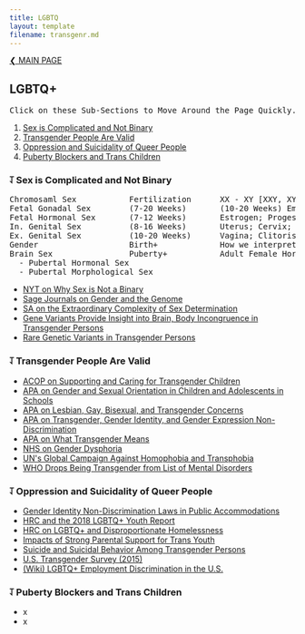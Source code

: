 ```yaml
---
title: LGBTQ
layout: template
filename: transgenr.md
--- 
```


[❮ MAIN PAGE](index.md)

## LGBTQ+
<pre>
Click on these Sub-Sections to Move Around the Page Quickly.
</pre>
1. [Sex is Complicated and Not Binary](#sex-is-complicated-and-not-a-binary)
2. [Transgender People Are Valid](#transgender-people-are-valid)
3. [Oppression and Suicidality of Queer People](#oppression-and-suicidality-of-queer-people)
4. [Puberty Blockers and Trans Children](#puberty-blockers-and-trans-children)

### ⥡ Sex is Complicated and Not Binary
<pre>
Chromosaml Sex           Fertilization      XX - XY [XXY, XYY, XO]
Fetal Gonadal Sex        (7-20 Weeks)       (10-20 Weeks) Embryonic Ovaries - (7-12 Weeks) Embryonic Testes
Fetal Hormonal Sex       (7-12 Weeks)       Estrogen; Progesterone - Testosterone
In. Genital Sex          (8-16 Weeks)       Uterus; Cervix; Fallopian Tubes - Vas Deferens; Prostate; Epididymis
Ex. Genital Sex          (10-20 Weeks)      Vagina; Clitoris (10-20 Weeks) - Penis; Scrotum (12-14 Weeks)
Gender                   Birth+             How we interpret and categorize the mixture of all previous stages.
Brain Sex                Puberty+           Adult Female Hormone Levels/Patterns - Adult Male Hormone Levels/Patterns
  - Pubertal Hormonal Sex
  - Pubertal Morphological Sex
</pre>
- [NYT on Why Sex is Not a Binary](https://www.nytimes.com/2018/10/25/opinion/sex-biology-binary.html?ref=oembed)
- [Sage Journals on Gender and the Genome](https://journals.sagepub.com/doi/pdf/10.1177/2470289718803639)
- [SA on the Extraordinary Complexity of Sex Determination](https://www.scientificamerican.com/article/beyond-xx-and-xy-the-extraordinary-complexity-of-sex-determination/)
- [Gene Variants Provide Insight into Brain, Body Incongruence in Transgender Persons](https://www.sciencedaily.com/releases/2020/02/200205084203.htm)
- [Rare Genetic Variants in Transgender Persons](https://www.nature.com/articles/s41598-019-53500-y)

### ⥡ Transgender People Are Valid
- [ACOP on Supporting and Caring for Transgender Children](https://assets2.hrc.org/files/documents/SupportingCaringforTransChildren.pdf)
- [APA on Gender and Sexual Orientation in Children and Adolescents in Schools](https://www.apa.org/about/policy/orientation-diversity)
- [APA on Lesbian, Gay, Bisexual, and Transgender Concerns](https://www.apa.org/about/policy/booklet.pdf)
- [APA on Transgender, Gender Identity, and Gender Expression Non-Discrimination](https://www.apa.org/about/policy/resolution-gender-identity.pdf)
- [APA on What Transgender Means](https://www.apa.org/topics/lgbt/transgender)
- [NHS on Gender Dysphoria](https://www.nhs.uk/conditions/gender-dysphoria/)
- [UN's Global Campaign Against Homophobia and Transphobia](https://www.unfe.org/about-2/)
- [WHO Drops Being Transgender from List of Mental Disorders](https://time.com/5596845/world-health-organization-transgender-identity/)

### ⥡ Oppression and Suicidality of Queer People
- [Gender Identity Non-Discrimination Laws in Public Accommodations](https://link.springer.com/article/10.1007/s13178-018-0335-z)
- [HRC and the 2018 LGBTQ+ Youth Report](https://assets2.hrc.org/files/assets/resources/2018-YouthReport-NoVid.pdf?_ga=2.134619825.1102244158.1526302453-846000759.1523970534)
- [HRC on LGBTQ+ and Disproportionate Homelessness](https://www.hrc.org/news/new-report-on-youth-homeless-affirms-that-lgbtq-youth-disproportionately-ex)
- [Impacts of Strong Parental Support for Trans Youth](http://transpulseproject.ca/wp-content/uploads/2012/10/Impacts-of-Strong-Parental-Support-for-Trans-Youth-vFINAL.pdf)
- [Suicide and Suicidal Behavior Among Transgender Persons](https://www.ncbi.nlm.nih.gov/pmc/articles/PMC5178031/)
- [U.S. Transgender Survey (2015)](https://williamsinstitute.law.ucla.edu/publications/suicidality-transgender-adults/)
- [(Wiki) LGBTQ+ Employment Discrimination in the U.S.](https://en.wikipedia.org/wiki/LGBT_employment_discrimination_in_the_United_States)

### ⥡ Puberty Blockers and Trans Children
- x
- x
